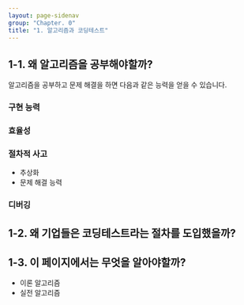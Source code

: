 ```yaml
---
layout: page-sidenav
group: "Chapter. 0"
title: "1. 알고리즘과 코딩테스트"
---
```


## 1-1. 왜 알고리즘을 공부해야할까?

알고리즘을 공부하고 문제 해결을 하면 다음과 같은 능력을 얻을 수 있습니다.

### 구현 능력


### 효율성

### 절차적 사고

- 추상화
- 문제 해결 능력

### 디버깅 

## 1-2. 왜 기업들은 코딩테스트라는 절차를 도입했을까? 

## 1-3. 이 페이지에서는 무엇을 알아야할까?

- 이론 알고리즘
- 실전 알고리즘
